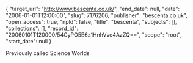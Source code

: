 {
  "target_url": "http://www.bescenta.co.uk/", 
  "end_date": null, 
  "date": "2006-01-01T12:00:00", 
  "slug": 7176206, 
  "publisher": "bescenta.co.uk", 
  "open_access": true, 
  "npld": false, 
  "title": "bescenta", 
  "subjects": [], 
  "collections": [], 
  "record_id": "20060101T120000/54CyPO5E6z1HnhVve4AzZQ==", 
  "scope": "root", 
  "start_date": null
}

Previously called Science Worlds